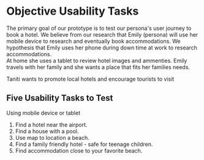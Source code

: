 # Objective Usability Tasks

The primary goal of our prototype is to test our persona's user journey to book a hotel.
We believe from our research that Emily (persona) will use her mobile device to research and eventually book accommodations.
We hypothesis that Emily uses her phone during down time at work to research accommodations.  
At home she uses a tablet to review hotel images and ammenties.
Emily travels with her family and she wants a place that fits her families needs.

Taniti wants to promote local hotels and encourage tourists to visit

## Five Usability Tasks to Test

Using mobile device or tablet

1. Find a hotel near the airport.
2. Find a house with a pool.
3. Use map to location a beach.
4. Find a family friendly hotel - safe for teenage children.
5. Find accommodation close to your favorite beach.
